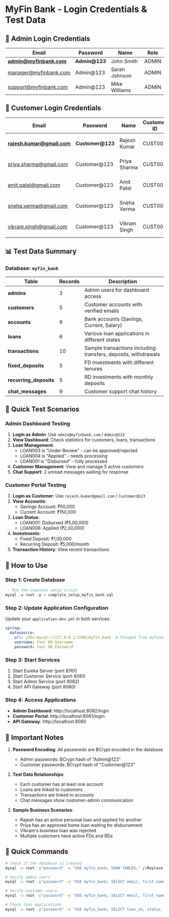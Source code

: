 # MyFin Bank - Login Credentials & Test Data

## 🔐 Admin Login Credentials

| Email | Password | Name | Role |
|-------|----------|------|------|
| **admin@myfinbank.com** | **Admin@123** | John Smith | ADMIN |
| manager@myfinbank.com | Admin@123 | Sarah Johnson | ADMIN |
| support@myfinbank.com | Admin@123 | Mike Williams | ADMIN |

## 👤 Customer Login Credentials

| Email | Password | Name | Customer ID | Account Balance |
|-------|----------|------|-------------|-----------------|
| **rajesh.kumar@gmail.com** | **Customer@123** | Rajesh Kumar | CUST001 | ₹200,000 (2 accounts) |
| priya.sharma@gmail.com | Customer@123 | Priya Sharma | CUST002 | ₹275,000 (2 accounts) |
| amit.patel@gmail.com | Customer@123 | Amit Patel | CUST003 | ₹100,000 (1 account) |
| sneha.verma@gmail.com | Customer@123 | Sneha Verma | CUST004 | ₹125,000 (2 accounts) |
| vikram.singh@gmail.com | Customer@123 | Vikram Singh | CUST005 | ₹750,000 (2 accounts) |

## 📊 Test Data Summary

### Database: `myfin_bank`

| Table | Records | Description |
|-------|---------|-------------|
| **admins** | 3 | Admin users for dashboard access |
| **customers** | 5 | Customer accounts with verified emails |
| **accounts** | 9 | Bank accounts (Savings, Current, Salary) |
| **loans** | 6 | Various loan applications in different states |
| **transactions** | 10 | Sample transactions including transfers, deposits, withdrawals |
| **fixed_deposits** | 5 | FD investments with different tenures |
| **recurring_deposits** | 5 | RD investments with monthly deposits |
| **chat_messages** | 9 | Customer support chat history |

## 🎯 Quick Test Scenarios

### Admin Dashboard Testing
1. **Login as Admin**: Use `admin@myfinbank.com` / `Admin@123`
2. **View Dashboard**: Check statistics for customers, loans, transactions
3. **Loan Management**: 
   - LOAN003 is "Under Review" - can be approved/rejected
   - LOAN004 is "Applied" - needs processing
   - LOAN001 is "Disbursed" - fully processed
4. **Customer Management**: View and manage 5 active customers
5. **Chat Support**: 2 unread messages waiting for response

### Customer Portal Testing
1. **Login as Customer**: Use `rajesh.kumar@gmail.com` / `Customer@123`
2. **View Accounts**: 
   - Savings Account: ₹50,000
   - Current Account: ₹150,000
3. **Loan Status**: 
   - LOAN001: Disbursed (₹5,00,000)
   - LOAN006: Applied (₹2,00,000)
4. **Investments**:
   - Fixed Deposit: ₹1,00,000
   - Recurring Deposit: ₹5,000/month
5. **Transaction History**: View recent transactions

## 🔧 How to Use

### Step 1: Create Database
```sql
-- Run the complete setup script
mysql -u root -p < complete_setup_myfin_bank.sql
```

### Step 2: Update Application Configuration
Update your `application-dev.yml` in both services:

```yaml
spring:
  datasource:
    url: jdbc:mysql://127.0.0.1:3306/myfin_bank  # Changed from myfinbank
    username: Your DB Username
    password: Your DB Password
```

### Step 3: Start Services
1. Start Eureka Server (port 8761)
2. Start Customer Service (port 8081)
3. Start Admin Service (port 8082)
4. Start API Gateway (port 8080)

### Step 4: Access Applications
- **Admin Dashboard**: http://localhost:8082/login
- **Customer Portal**: http://localhost:8081/login
- **API Gateway**: http://localhost:8080

## 📝 Important Notes

1. **Password Encoding**: All passwords are BCrypt encoded in the database
   - Admin passwords: BCrypt hash of "Admin@123"
   - Customer passwords: BCrypt hash of "Customer@123"

2. **Test Data Relationships**:
   - Each customer has at least one account
   - Loans are linked to customers
   - Transactions are linked to accounts
   - Chat messages show customer-admin communication

3. **Sample Business Scenarios**:
   - Rajesh has an active personal loan and applied for another
   - Priya has an approved home loan waiting for disbursement
   - Vikram's business loan was rejected
   - Multiple customers have active FDs and RDs

## 🚀 Quick Commands

```bash
# Check if the database is created
mysql -u root -p"password" -e "USE myfin_bank; SHOW TABLES;" //Replace password with your DB Password("remove double quotes")

# Verify admin users
mysql -u root -p"password" -e "USE myfin_bank; SELECT email, first_name, last_name FROM admins;"

# Verify customer users
mysql -u root -p"password" -e "USE myfin_bank; SELECT email, first_name, last_name, active FROM customers;"

# Check loan applications
mysql -u root -p"password" -e "USE myfin_bank; SELECT loan_id, status, requested_amount FROM loans;"
```
